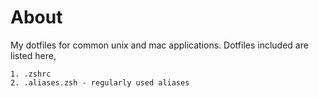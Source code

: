 # About

My dotfiles for common unix and mac applications. Dotfiles included
are listed here,

    1. .zshrc
    2. .aliases.zsh - regularly used aliases
